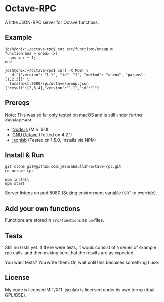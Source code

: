 # Octave-RPC

A little JSON-RPC server for Octave functions.

## Example

``` shell
josh@onix:~/octave-rpc$ cat src/functions/oneup.m 
function ans = oneup (x)
  ans = x + 1;
end

josh@onix:~/octave-rpc$ curl -X POST \
  -d '{"version": "1.1", "id": "1", "method": "oneup", "params": [1,2,3]}' \
  localhost:8080/rpc/octave/oneup.json
{"result":[2,3,4],"version":"1.1","id":"1"}
```

## Prereqs

Note: This was so far only tested on macOS and is still under further development.

* [Node.js](https://nodejs.org) (Min. 6.0)
* [GNU Octave](https://www.gnu.org/software/octave/) (Tested on 4.2.1)
* [jsonlab](https://github.com/fangq/jsonlab) (Tested on 1.5.0, Installs via NPM)

## Install & Run

``` shell
git clone git@github.com:jesusabdullah/octave-rpc.git
cd octave-rpc

npm install 
npm start
```

Server listens on port 8080 (Setting environment variable `PORT` to override).

## Add your own functions

Functions are stored in `src/functions` as `.m`-files.

## Tests

Still no tests yet. If there were tests, it would consist of a series of example rpc
calls, and then making sure that the results are as expected.

You want tests? You write them. Or, wait until this becomes something I use.

## License

My code is licensed MIT/X11. jsonlab is licensed under its own terms (dual GPL/BSD).
